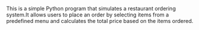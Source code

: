 This is a simple Python program that simulates a restaurant ordering system.It allows users to place an order by selecting items from a predefined menu and calculates the total price based on the items ordered.
